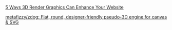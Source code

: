 [5 Ways 3D Render Graphics Can Enhance Your Website](https://webdesign.tutsplus.com/articles/5-ways-3d-render-graphics-can-enhance-your-website--cms-33058)

[metafizzy/zdog: Flat, round, designer-friendly pseudo-3D engine for canvas & SVG](https://github.com/metafizzy/zdog)
